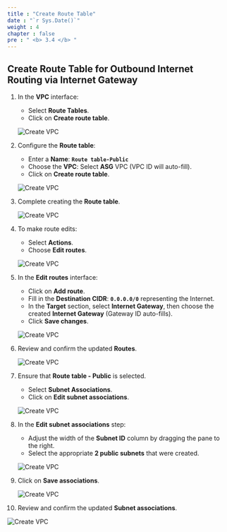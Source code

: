 ```yaml
---
title : "Create Route Table"
date : "`r Sys.Date()`"
weight : 4
chapter : false
pre : " <b> 3.4 </b> "
---
```


## Create Route Table for Outbound Internet Routing via Internet Gateway

1. In the **VPC** interface:

   - Select **Route Tables**.
   - Click on **Create route table**.
   
   ![Create VPC](/.images/4/0001.png?featherlight=false&width=90pc)

2. Configure the **Route table**:

   - Enter a **Name**: **```Route table-Public```**
   - Choose the **VPC**: Select **ASG** VPC (VPC ID will auto-fill).
   - Click on **Create route table**.
   
   ![Create VPC](/.images/4/0002.png?featherlight=false&width=90pc)

3. Complete creating the **Route table**.

   ![Create VPC](/.images/4/0003.png?featherlight=false&width=90pc)

4. To make route edits:

   - Select **Actions**.
   - Choose **Edit routes**.
   
   ![Create VPC](/.images/4/0004.png?featherlight=false&width=90pc)

5. In the **Edit routes** interface:

   - Click on **Add route**.
   - Fill in the **Destination CIDR**: **```0.0.0.0/0```** representing the Internet.
   - In the **Target** section, select **Internet Gateway**, then choose the created **Internet Gateway** (Gateway ID auto-fills).
   - Click **Save changes**.
   
   ![Create VPC](/.images/4/0005.png?featherlight=false&width=90pc)

6. Review and confirm the updated **Routes**.

   ![Create VPC](/.images/4/0006.png?featherlight=false&width=90pc)

7. Ensure that **Route table - Public** is selected.

   - Select **Subnet Associations**.
   - Click on **Edit subnet associations**.
   
   ![Create VPC](/.images/4/0007.png?featherlight=false&width=90pc)

8. In the **Edit subnet associations** step:

   - Adjust the width of the **Subnet ID** column by dragging the pane to the right.
   - Select the appropriate **2 public subnets** that were created.
   
   ![Create VPC](/.images/4/0008.png?featherlight=false&width=90pc)

9. Click on **Save associations**.

   ![Create VPC](/.images/4/0009.png?featherlight=false&width=90pc)

10. Review and confirm the updated **Subnet associations**.

   ![Create VPC](/.images/4/00010.png?featherlight=false&width=90pc)
